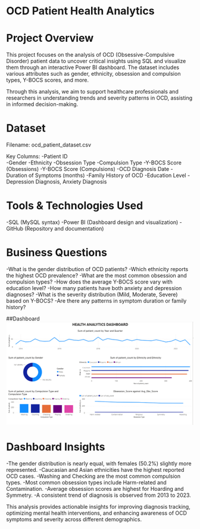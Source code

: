 # OCD Patient Health Analytics

# Project Overview
This project focuses on the analysis of OCD (Obsessive-Compulsive Disorder) patient data to uncover critical insights using SQL and visualize them through an interactive Power BI dashboard. The dataset includes various attributes such as gender, ethnicity, obsession and compulsion types, Y-BOCS scores, and more.

Through this analysis, we aim to support healthcare professionals and researchers in understanding trends and severity patterns in OCD, assisting in informed decision-making.

# Dataset
Filename: ocd_patient_dataset.csv

Key Columns:
-Patient ID  
-Gender
-Ethnicity
-Obsession Type
-Compulsion Type
-Y-BOCS Score (Obsessions)
-Y-BOCS Score (Compulsions)
-OCD Diagnosis Date
-Duration of Symptoms (months)
-Family History of OCD
-Education Level
-Depression Diagnosis, Anxiety Diagnosis

# Tools & Technologies Used
-SQL (MySQL syntax)
-Power BI (Dashboard design and visualization)
-GitHub (Repository and documentation)

# Business Questions
-What is the gender distribution of OCD patients?
-Which ethnicity reports the highest OCD prevalence?
-What are the most common obsession and compulsion types?
-How does the average Y-BOCS score vary with education level?
-How many patients have both anxiety and depression diagnoses?
-What is the severity distribution (Mild, Moderate, Severe) based on Y-BOCS?
-Are there any patterns in symptom duration or family history?

##Dashboard
![Screenshot](Healthcare_Analysis.png)

# Dashboard Insights
   -The gender distribution is nearly equal, with females (50.2%) slightly more represented.
   -Caucasian and Asian ethnicities have the highest reported OCD cases.
   -Washing and Checking are the most common compulsion types.
   -Most common obsession types include Harm-related and Contamination.
   -Average obsession scores are highest for Hoarding and Symmetry.
   -A consistent trend of diagnosis is observed from 2013 to 2023.


This analysis provides actionable insights for improving diagnosis tracking, optimizing mental health interventions, and enhancing awareness of OCD symptoms and severity across different demographics.
